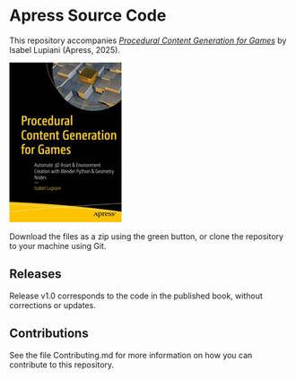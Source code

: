 # Apress Source Code

This repository accompanies [*Procedural Content Generation for Games*](https://www.link.springer.com/book/10.1007/979-8-8688-1787-8) by Isabel Lupiani (Apress, 2025).

[comment]: #cover
![Cover image](979-8-8688-1786-1.jpg)

Download the files as a zip using the green button, or clone the repository to your machine using Git.

## Releases

Release v1.0 corresponds to the code in the published book, without corrections or updates.

## Contributions

See the file Contributing.md for more information on how you can contribute to this repository.
